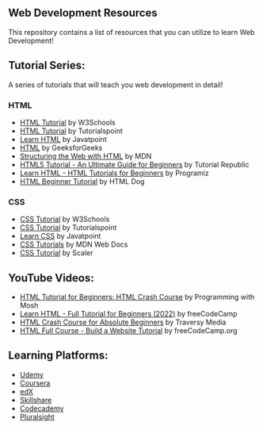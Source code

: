 ## Web Development Resources

This repository contains a list of resources that you can utilize to learn Web Development!

## Tutorial Series:

A series of tutorials that will teach you web development in detail!

### HTML

- [HTML Tutorial](https://www.w3schools.com/html/) by W3Schools
- [HTML Tutorial](https://www.tutorialspoint.com/html/index.htm) by Tutorialspoint
- [Learn HTML](https://www.javatpoint.com/html-tutorial) by Javatpoint
- [HTML](https://www.geeksforgeeks.org/html/) by GeeksforGeeks
- [Structuring the Web with HTML](https://developer.mozilla.org/en-US/docs/Learn/HTML) by MDN
- [HTML5 Tutorial - An Ultimate Guide for Beginners](https://www.tutorialrepublic.com/html-tutorial/) by Tutorial Republic
- [Learn HTML - HTML Tutorials for Beginners](https://www.programiz.com/html) by Programiz
- [HTML Beginner Tutorial](https://htmldog.com/guides/html/beginner/) by HTML Dog

### CSS

- [CSS Tutorial](https://www.w3schools.com/css/) by W3Schools
- [CSS Tutorial](https://www.tutorialspoint.com/css/index.htm) by Tutorialspoint
- [Learn CSS](https://www.javatpoint.com/css-tutorial) by Javatpoint
- [CSS Tutorials](https://developer.mozilla.org/en-US/docs/Web/CSS/Tutorials) by MDN Web Docs
- [CSS Tutorial](https://www.scaler.com/topics/css/) by Scaler

## YouTube Videos:

- [HTML Tutorial for Beginners: HTML Crash Course](https://www.youtube.com/watch?v=qz0aGYrrlhU) by Programming with Mosh
- [Learn HTML - Full Tutorial for Beginners (2022)](https://www.youtube.com/watch?v=kUMe1FH4CHE) by freeCodeCamp
- [HTML Crash Course for Absolute Beginners](https://www.youtube.com/watch?v=UB1O30fR-EE) by Traversy Media
- [HTML Full Course - Build a Website Tutorial](https://www.youtube.com/watch?v=pQN-pnXPaVg) by freeCodeCamp.org

## Learning Platforms:

- [Udemy](https://www.udemy.com/)
- [Coursera](https://in.coursera.org/)
- [edX](https://www.edx.org/)
- [Skillshare](https://www.skillshare.com/en/)
- [Codecademy](https://www.codecademy.com/)
- [Pluralsight](https://www.pluralsight.com/)
